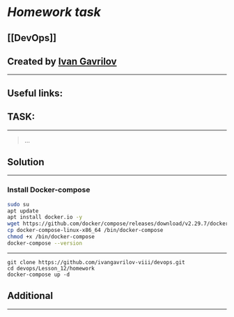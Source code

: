 # ***Homework task***

## [[DevOps]]


## Created by [Ivan Gavrilov](https://github.com/ivangavrilov-viii)
---
## Useful links:



## TASK:
---
> ...

## Solution
---
### Install Docker-compose
```bash
sudo su
apt update
apt install docker.io -y
wget https://github.com/docker/compose/releases/download/v2.29.7/docker-compose-linux-x86_64
cp docker-compose-linux-x86_64 /bin/docker-compose
chmod +x /bin/docker-compose
docker-compose --version
```
---
```
git clone https://github.com/ivangavrilov-viii/devops.git
cd devops/Lesson_12/homework
docker-compose up -d
```



## Additional
---
